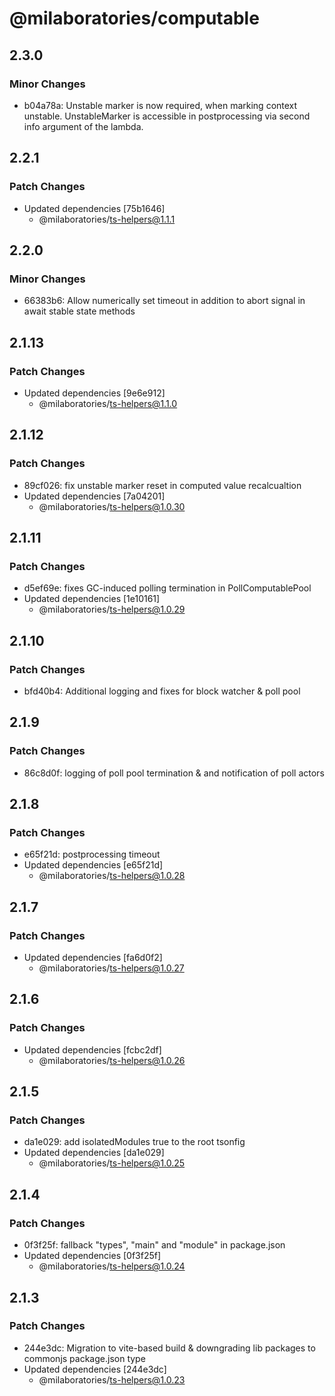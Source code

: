 # @milaboratories/computable

## 2.3.0

### Minor Changes

- b04a78a: Unstable marker is now required, when marking context unstable. UnstableMarker is accessible in postprocessing via second info argument of the lambda.

## 2.2.1

### Patch Changes

- Updated dependencies [75b1646]
  - @milaboratories/ts-helpers@1.1.1

## 2.2.0

### Minor Changes

- 66383b6: Allow numerically set timeout in addition to abort signal in await stable state methods

## 2.1.13

### Patch Changes

- Updated dependencies [9e6e912]
  - @milaboratories/ts-helpers@1.1.0

## 2.1.12

### Patch Changes

- 89cf026: fix unstable marker reset in computed value recalcualtion
- Updated dependencies [7a04201]
  - @milaboratories/ts-helpers@1.0.30

## 2.1.11

### Patch Changes

- d5ef69e: fixes GC-induced polling termination in PollComputablePool
- Updated dependencies [1e10161]
  - @milaboratories/ts-helpers@1.0.29

## 2.1.10

### Patch Changes

- bfd40b4: Additional logging and fixes for block watcher & poll pool

## 2.1.9

### Patch Changes

- 86c8d0f: logging of poll pool termination & and notification of poll actors

## 2.1.8

### Patch Changes

- e65f21d: postprocessing timeout
- Updated dependencies [e65f21d]
  - @milaboratories/ts-helpers@1.0.28

## 2.1.7

### Patch Changes

- Updated dependencies [fa6d0f2]
  - @milaboratories/ts-helpers@1.0.27

## 2.1.6

### Patch Changes

- Updated dependencies [fcbc2df]
  - @milaboratories/ts-helpers@1.0.26

## 2.1.5

### Patch Changes

- da1e029: add isolatedModules true to the root tsonfig
- Updated dependencies [da1e029]
  - @milaboratories/ts-helpers@1.0.25

## 2.1.4

### Patch Changes

- 0f3f25f: fallback "types", "main" and "module" in package.json
- Updated dependencies [0f3f25f]
  - @milaboratories/ts-helpers@1.0.24

## 2.1.3

### Patch Changes

- 244e3dc: Migration to vite-based build & downgrading lib packages to commonjs package.json type
- Updated dependencies [244e3dc]
  - @milaboratories/ts-helpers@1.0.23
